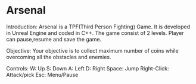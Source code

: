 # Arsenal
Introduction:
Arsenal is a TPF(Third Person Fighting) Game. It is developed in Unreal Engine and coded in C++. The game consist of 2 levels. Player can pause,resume and save the game. 

Objective:
 Your objective is to collect maximum number of coins while overcoming all the obstacles and enemies.
 
Controls: 
  W:            Up
  S:            Down
  A:            Left
  D:            Right
  Space:        Jump
  Right-Click:  Attack/pick
  Esc:          Menu/Pause
 
 

